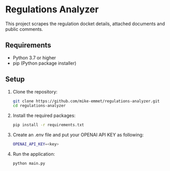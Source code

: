 # Regulations Analyzer

This project scrapes the regulation docket details, attached documents and public comments.

## Requirements

- Python 3.7 or higher
- pip (Python package installer)

## Setup

1. Clone the repository:
    ```bash
    git clone https://github.com/mike-emmet/regulations-analyzer.git
    cd regulations-analyzer
    ```

2. Install the required packages:
    ```bash
    pip install -r requirements.txt
    ```

3. Create an .env file and put your OPENAI API KEY as following:
    ```bash
    OPENAI_API_KEY=<key>
    ```

4. Run the application:
    ```bash
    python main.py
    ```
